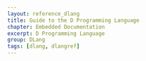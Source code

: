 ```yaml
---
layout: reference_dlang
title: Guide to the D Programming Language
chapter: Embedded Documentation
excerpt: D Programming Language
group: DLang
tags: [dlang, dlangref]
---
```

